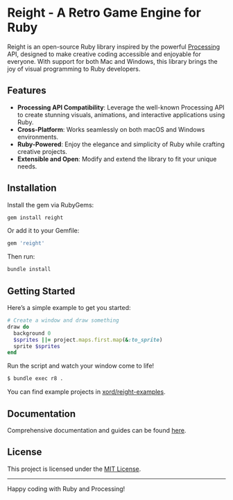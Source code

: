 # Reight - A Retro Game Engine for Ruby

Reight is an open-source Ruby library inspired by the powerful [Processing](https://processing.org/) API, designed to make creative coding accessible and enjoyable for everyone. With support for both Mac and Windows, this library brings the joy of visual programming to Ruby developers.

## Features

- **Processing API Compatibility**: Leverage the well-known Processing API to create stunning visuals, animations, and interactive applications using Ruby.
- **Cross-Platform**: Works seamlessly on both macOS and Windows environments.
- **Ruby-Powered**: Enjoy the elegance and simplicity of Ruby while crafting creative projects.
- **Extensible and Open**: Modify and extend the library to fit your unique needs.

## Installation

Install the gem via RubyGems:

```bash
gem install reight
```

Or add it to your Gemfile:

```ruby
gem 'reight'
```

Then run:

```bash
bundle install
```

## Getting Started

Here’s a simple example to get you started:

```ruby
# Create a window and draw something
draw do
  background 0
  $sprites ||= project.maps.first.map(&:to_sprite)
  sprite $sprites
end
```

Run the script and watch your window come to life!

```bash
$ bundle exec r8 .
```

You can find example projects in [xord/reight-examples](https://github.com/xord/reight-examples).

## Documentation

Comprehensive documentation and guides can be found [here](https://www.rubydoc.info/gems/reight/).

## License

This project is licensed under the [MIT License](LICENSE).

---

Happy coding with Ruby and Processing!
